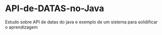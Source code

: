 # API-de-DATAS-no-Java
Estudo sobre API de datas do java e exemplo de um sistema para solidificar o aprendizagem
